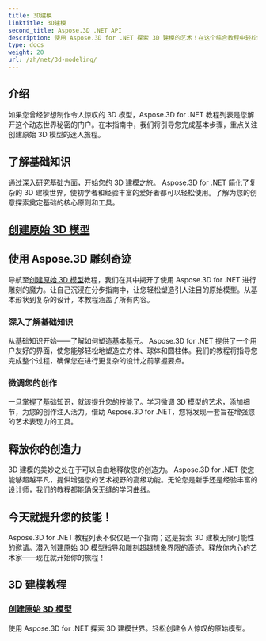 ```yaml
---
title: 3D建模
linktitle: 3D建模
second_title: Aspose.3D .NET API
description: 使用 Aspose.3D for .NET 探索 3D 建模的艺术！在这个综合教程中轻松制作迷人的原始模型。今天释放您的创造力。
type: docs
weight: 20
url: /zh/net/3d-modeling/
---
```


## 介绍

如果您曾经梦想制作令人惊叹的 3D 模型，Aspose.3D for .NET 教程列表是您解开这个动态世界秘密的门户。在本指南中，我们将引导您完成基本步骤，重点关注创建原始 3D 模型的迷人旅程。

## 了解基础知识

通过深入研究基础方面，开始您的 3D 建模之旅。 Aspose.3D for .NET 简化了复杂的 3D 建模世界，使初学者和经验丰富的爱好者都可以轻松使用。了解为您的创意探索奠定基础的核心原则和工具。

## [创建原始 3D 模型](./primitive-3d-models/)

## 使用 Aspose.3D 雕刻奇迹

导航至[创建原始 3D 模型](./primitive-3d-models/)教程，我们在其中揭开了使用 Aspose.3D for .NET 进行雕刻的魔力。让自己沉浸在分步指南中，让您轻松塑造引人注目的原始模型。从基本形状到复杂的设计，本教程涵盖了所有内容。

### 深入了解基础知识

从基础知识开始——了解如何塑造基本基元。 Aspose.3D for .NET 提供了一个用户友好的界面，使您能够轻松地塑造立方体、球体和圆柱体。我们的教程将指导您完成整个过程，确保您在进行更复杂的设计之前掌握要点。

### 微调您的创作

一旦掌握了基础知识，就该提升您的技能了。学习微调 3D 模型的艺术，添加细节，为您的创作注入活力。借助 Aspose.3D for .NET，您将发现一套旨在增强您的艺术表现力的工具。

## 释放你的创造力

3D 建模的美妙之处在于可以自由地释放您的创造力。 Aspose.3D for .NET 使您能够超越平凡，提供增强您的艺术视野的高级功能。无论您是新手还是经验丰富的设计师，我们的教程都能确保无缝的学习曲线。

## 今天就提升您的技能！

Aspose.3D for .NET 教程列表不仅仅是一个指南；这是探索 3D 建模无限可能性的邀请。潜入[创建原始 3D 模型](./primitive-3d-models/)指导和雕刻超越想象界限的奇迹。释放你内心的艺术家——现在就开始你的旅程！
## 3D 建模教程
### [创建原始 3D 模型](./primitive-3d-models/)
使用 Aspose.3D for .NET 探索 3D 建模世界。轻松创建令人惊叹的原始模型。